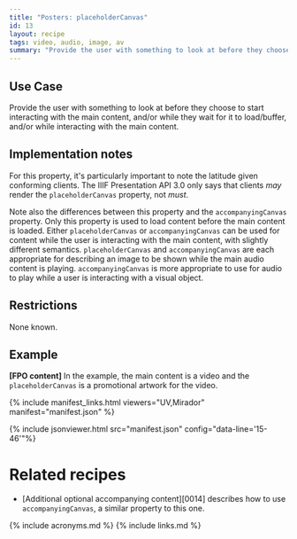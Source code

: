 ```yaml
---
title: "Posters: placeholderCanvas"
id: 13
layout: recipe
tags: video, audio, image, av
summary: "Provide the user with something to look at before they choose to start interacting with the main content, and/or while they wait for it to load/buffer, and/or while interacting with the main content."
---
```


## Use Case

Provide the user with something to look at before they choose to start interacting with the main content, and/or while they wait for it to load/buffer, and/or while interacting with the main content.

## Implementation notes

For this property, it's particularly important to note the latitude given conforming clients. The IIIF Presentation API 3.0 only says that clients _may_ render the `placeholderCanvas` property, not _must_.

Note also the differences between this property and the `accompanyingCanvas` property. Only this property is used to load content before the main content is loaded. Either `placeholderCanvas` or `accompanyingCanvas` can be used for content while the user is interacting with the main content, with slightly different semantics. `placeholderCanvas` and `accompanyingCanvas` are each appropriate for describing an image to be shown while the main audio content is playing. `accompanyingCanvas` is more appropriate to use for audio to play while a user is interacting with a visual object.

## Restrictions

None known.

## Example

**[FPO content]** In the example, the main content is a video and the `placeholderCanvas` is a promotional artwork for the video.

{% include manifest_links.html viewers="UV,Mirador" manifest="manifest.json" %}

{% include jsonviewer.html src="manifest.json" config="data-line='15-46'"%}

# Related recipes

* [Additional optional accompanying content][0014] describes how to use `accompanyingCanvas`, a similar property to this one.

{% include acronyms.md %}
{% include links.md %}

